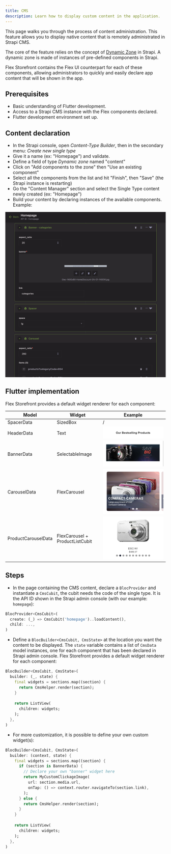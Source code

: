```yaml
---
title: CMS
description: Learn how to display custom content in the application.
---
```


This page walks you through the process of content administration. This feature allows you to display native content that is remotely administrated in Strapi CMS.

The core of the feature relies on the concept of [Dynamic Zone](https://docs.strapi.io/dev-docs/api/entity-service/components-dynamic-zones) in Strapi. A dynamic zone is made of instances of pre-defined components in Strapi.

Flex Storefront contains the Flex UI counterpart for each of these components, allowing administrators to quickly and easily declare app content that will be shown in the app.

## Prerequisites
- Basic understanding of Flutter development.
- Access to a Strapi CMS instance with the Flex components declared.
- Flutter development environment set up.

## Content declaration

- In the Strapi console, open _Content-Type Builder_, then in the secondary menu: _Create new single type_
- Give it a name (ex: "Homepage") and validate.
- Define a field of type _Dynamic zone_ named "content"
- Click on "Add components to the zone" then "Use an existing component"
- Select all the components from the list and hit "Finish", then "Save" (the Strapi instance is restarting)
- Go the "Content Manager" section and select the Single Type content newly created (ex: "Homepage")
- Build your content by declaring instances of the available components. Example:

![Strapi admin console](./cms_strapi_console.png)

## Flutter implementation

Flex Storefront provides a default widget renderer for each component:

| Model               | Widget                          | Example                                             |
|---------------------|---------------------------------|-----------------------------------------------------|
| SpacerData          | SizedBox                        | /                                                   |
| HeaderData          | Text                            | ![Strapi admin console](./cms_header.png)           |
| BannerData          | SelectableImage                 | ![Strapi admin console](./cms_banner.png)           |
| CarouselData        | FlexCarousel                    | ![Strapi admin console](./cms_carousel.png)         |
| ProductCarouselData | FlexCarousel + ProductListCubit | ![Strapi admin console](./cms_product_carousel.png) |

## Steps

- In the page containing the CMS content, declare a `BlocProvider` and instantiate a `CmsCubit`, the cubit needs the code of the single type. It is the API ID shown in the Strapi admin console (with our example: `homepage`):

```dart
BlocProvider<CmsCubit>(
  create: (_) => CmsCubit('homepage')..loadContent(),
  child: ...,
)
```

- Define a `BlocBuilder<CmsCubit, CmsState>` at the location you want the content to be displayed. The `state` variable contains a list of `CmsData` model instances, one for each component that has been declared in Strapi admin console. Flex Storefront provides a default widget renderer for each component:

```dart
BlocBuilder<CmsCubit, CmsState>(
  builder: (_, state) {
    final widgets = sections.map((section) {
      return CmsHelper.render(section);
    }

    return ListView(
      children: widgets;
    );
  },
)
```

- For more customization, it is possible to define your own custom widget(s):

```dart
BlocBuilder<CmsCubit, CmsState>(
  builder: (context, state) {
    final widgets = sections.map((section) {
      if (section is BannerData) {
        // Declare your own "banner" widget here
        return MyCustomClickageImage(
          url: section.media.url,
          onTap: () => context.router.navigateTo(section.link),
        );
      } else {
        return CmsHelper.render(section);
      }
    }

    return ListView(
      children: widgets;
    );
  },
)
```
